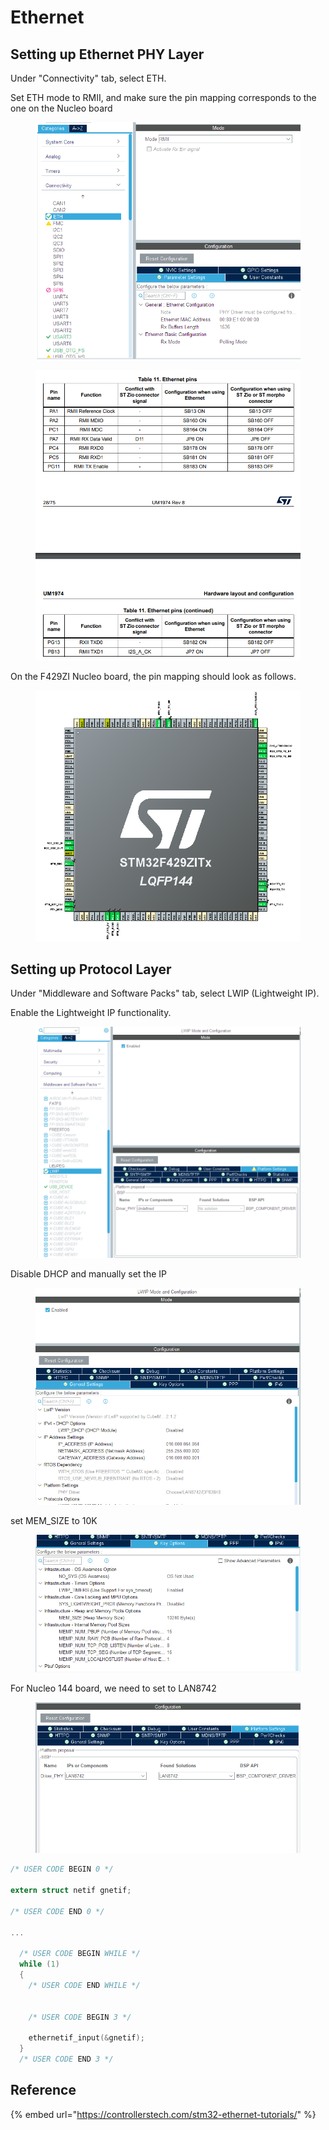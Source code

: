 # Ethernet

## Setting up Ethernet PHY Layer

Under "Connectivity" tab, select ETH.

Set ETH mode to RMII, and make sure the pin mapping corresponds to the one on the Nucleo board

<figure><img src="../../.gitbook/assets/image (2).png" alt=""><figcaption></figcaption></figure>

<figure><img src="../../.gitbook/assets/image (1) (3) (1).png" alt=""><figcaption></figcaption></figure>



On the F429ZI Nucleo board, the pin mapping should look as follows.

<figure><img src="../../.gitbook/assets/image (1) (1) (1).png" alt=""><figcaption></figcaption></figure>



## Setting up Protocol Layer

Under "Middleware and Software Packs" tab, select LWIP (Lightweight IP).

Enable the Lightweight IP functionality.

<figure><img src="../../.gitbook/assets/image (2) (1).png" alt=""><figcaption></figcaption></figure>



Disable DHCP and manually set the IP

<figure><img src="../../.gitbook/assets/image (1) (2) (1) (1).png" alt=""><figcaption></figcaption></figure>

set MEM\_SIZE to 10K

<figure><img src="../../.gitbook/assets/image (7) (2).png" alt=""><figcaption></figcaption></figure>

For Nucleo 144 board, we need to set to LAN8742

<figure><img src="../../.gitbook/assets/image (6) (2) (1).png" alt=""><figcaption></figcaption></figure>





```c
/* USER CODE BEGIN 0 */

extern struct netif gnetif;

/* USER CODE END 0 */

...

  /* USER CODE BEGIN WHILE */
  while (1)
  {
    /* USER CODE END WHILE */


    /* USER CODE BEGIN 3 */

    ethernetif_input(&gnetif);
  }
  /* USER CODE END 3 */

```





## Reference

{% embed url="https://controllerstech.com/stm32-ethernet-tutorials/" %}

